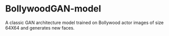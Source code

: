 # BollywoodGAN-model
A classic GAN architecture model trained on Bollywood actor images of size 64X64 and generates new faces.

